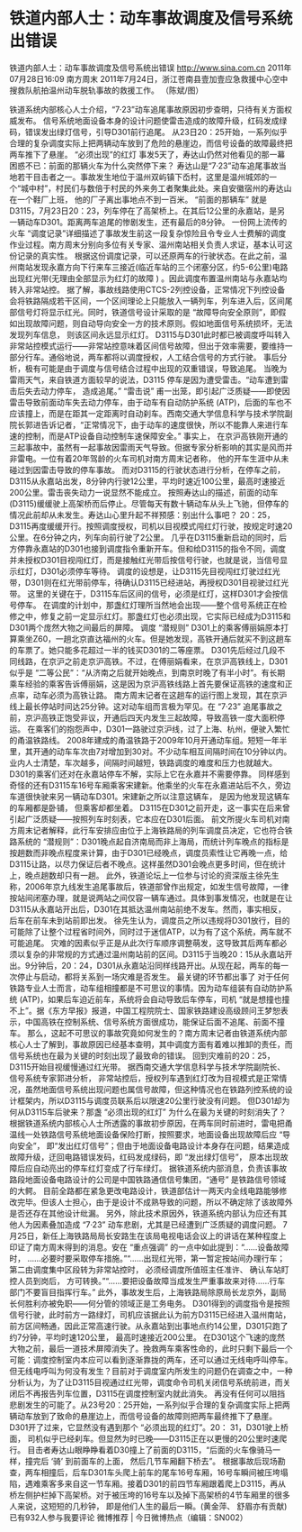 # 铁道内部人士：动车事故调度及信号系统出错误

铁道内部人士：动车事故调度及信号系统出错误
http://www.sina.com.cn  2011年07月28日16:09  南方周末
2011年7月24日，浙江苍南县壹加壹应急救援中心空中搜救队航拍温州动车脱轨事故的救援工作。 （陈斌/图）

铁道系统内部核心人士介绍，“7·23”动车追尾事故原因初步查明，只待有关方面权威发布。
信号系统地面设备本身的设计问题使雷击造成的故障升级，红码发成绿码，错误发出绿灯信号，引导D301前行追尾。
从23日20：25开始，一系列似乎合理的复杂调度实际上把两辆动车放到了危险的悬崖边，而信号设备的故障最终把两车推下了悬崖。
“必须出现”的红灯
事发5天了，寿达山仍然对他看见的那一幕困惑不已：前面的那辆火车为什么突然停下来？
寿达山是“7·23”动车追尾事故当地若干目击者之一。事故发生地位于温州双屿镇下岙村，这里是温州城郊的一个“城中村”，村民们与数倍于村民的外来务工者聚集此处。来自安徽宿州的寿达山在一个鞋厂上班， 他的厂子离出事地点不到一百米。
“前面的那辆车” 就是D3115，7月23日20：23，列车停在了高架桥上。在其后12公里的永嘉站，是另一辆动车D301。距离两车追尾的惨剧发生，还有最后的8分钟。
一份网上流传的火车 “调度记录”详细描述了事故发生前这一段复杂惊险且令专业人士费解的调度作业过程。南方周末分别向多位有关专家、温州南站相关负责人求证，基本认可这份记录的真实性。
根据这份调度记录，可以还原两车的行驶状态。在此之前，温州南站发现永嘉方向下行来车三接近(临近车站的三个闭塞分区，约5-6公里)电路出现红光带(无理由全部显示为红灯的故障 ) 。因此调度布置温州南站与永嘉站均转入非常站控。
据了解，事故线路使用CTCS-2列控设备，正常情况下列控设备会将铁路隔成若干区间，一个区间理论上只能放入一辆列车，列车进入后，区间尾部信号灯将显示红光。同时，铁道信号设计采取的是 “故障导向安全原则”，即假如出现故障问题，则自动导向安全一方的技术原则。假如地面信号系统损坏，无法发现列车信息， 则该区间永远显示红灯。
D3115与D301此时都已被调度呼叫转入非常站控模式运行——非常站控意味着区间信号故障，但出于效率需要，要维持一部分行车。通俗地说，两车都将以调度授权，人工结合信号的方式行驶。
事后分析，极有可能是由于调度与信号结合过程中出现的双重错误，导致追尾。
当晚为雷雨天气，来自铁道方面较早的说法，D3115 停车是因为遭受雷击。“动车遭到雷击后失去动力停车， 造成追尾。”
“雷击说” 甫一出笼，即引起广泛质疑——即使因雷击导致前面动车失去动力停车，由于动车有自动防护系统 (ATP)，后面的车也不应该撞上，而是在距其一定距离时自动刹车。西南交通大学信息科学与技术学院副院长郭进告诉记者，“正常情况下，由于动车的速度很快，所以不能靠人来进行车速的控制，而是ATP设备自动控制车速保障安全。”
事实上， 在京沪高铁刚开通的三起事故中，虽然有一起事故因雷雨天气导致。但据专家分析影响的其实是风而并非雷电。一位有着20年驾龄的火车司机对南方周末记者称， 他的开车生涯中从未碰过到因雷击导致的停车事故。
而对D3115的行驶状态进行分析，在停车之前，D3115从永嘉站出发，8分钟内行驶12公里，平均时速近100公里，最高时速接近200公里。雷击丧失动力一说显然不能成立。
按照寿达山的描述，前面的动车(D3115)缓缓驶上高架桥而后停止。尽管每天有数十辆动车从头上飞驰，但停车的情况此前却从未发生。寿达山心里升起不祥预感：别出什么事吧？
20：25，D3115再度缓缓开行。按照调度授权，司机以目视模式闯红灯行驶，按规定时速20公里。在6分钟之内，列车向前行驶了2公里。
几乎在D3115重新启动的同时，后方停靠永嘉站的D301也接到调度指令重新开车。但和给D3115的指令不同，调度并未授权D301目视闯红灯，而是接触红光带后按信号行驶，也就是说，当信号显示红灯，D301必须停车等待。
调度的设想是，让D3115先目视闯红灯驶过红光带，D301则在红光带前停车，待确认D3115已经进站，再授权D301目视驶过红光带。
这里的关键在于，D3115车后区间的信号，必须是红灯，这样D301才会按信号停车。
在调度的计划中，那盏红灯理所当然地会出现——整个信号系统正在检修之中，修复之前一定显示红灯。那盏红灯也必须出现，它实际已经成为D3115和D301两个庞然大物之间最后的屏障。
调度 “潜规则”
D301上的乘客傅丽娟原本打算乘坐Z60，一趟北京直达福州的火车。但是她发现，高铁开通后就买不到这趟车的车票了。她只能多花超过一半的钱买D301的二等座票。
D301先后经过几段不同线路，在京沪之前走京沪高铁。不过，在傅丽娟看来，在京沪高铁线上，D301似乎是 “二等公民”：“从济南之后就开始晚点，到南京时晚了有半小时”。有长期乘车经验的乘客告诉傅丽娟，这是因为京沪高铁线路上首先要保证高铁的速度和正点率，动车必须为高铁让路。
南方周末记者在这趟车的运行图上发现，其在京沪线上最长停站时间达25分钟。这对动车组而言极为罕见。在 “7·23” 追尾事故之前，京沪高铁正饱受非议，开通后四天内发生三起故障，导致高铁一度大面积停运。
在乘客们的抱怨声中，D301一路驶过京沪线，过了上海、杭州，便驶入繁忙的甬温铁路线。
2008年建成的甬温铁路于2009年10月开通动车组。短短一年半里，其开通的动车车次由7对增加到30对。不少动车相互间隔时间在10分钟以内。业内人士清楚，车次越多，间隔时间越短，铁路调度的难度和压力也就越大。
D301的乘客们还对在永嘉站停车不解，实际上它在永嘉并不需要停靠。
同样感到奇怪的还有D3115车16号车厢乘客宋建新。他乘坐的火车在永嘉进站后不久，旁边车道很快驶来另一辆动车D301。宋建新之所以注意这辆车， 是因为他发现这辆车的车厢都是卧铺， 但乘客却都坐着。
D3115在D301之前开走，这一事实在后来曾引起广泛质疑——按照列车时刻表，它本应在D301后面。
前文所提火车司机对南方周末记者解释，此行车安排应由位于上海铁路局的列车调度员决定，它也符合铁路系统的 “潜规则”：D301晚点起自济南局而非上海局，而统计列车晚点的指标是按趟数而非晚点程度来计算，由于D301已经晚点，调度员索性让它再晚一点，给D3115让路，以尽力保证后者不晚点。这样虽然D301会晚点更多时间，但在统计上，晚点趟数却只有一趟。
此外，铁道论坛上一位参与讨论的资深版主徐先生称，2006年京九线发生追尾事故后，铁道部曾作出规定，如发生信号故障，一律按站间闭塞办理，就是说两站之间仅容一辆车通过。具体到事发情况，也就是在让D3115从永嘉站开出后，D301在其抵达温州南站前绝不发车。然而，事实相反，后车在前车未到站前即出发。
徐先生认为，调度员之所以违规将D301放行，目的可能除了让整个过程省时间外，同时过于迷信ATP，以为有了这个系统，两车就不可能追尾。
灾难的因素似乎正是从此次行车顺序调整萌发，这导致其后两车都必须以复杂的非常规的方式通过温州南站前的区间。D3115于当晚20：15从永嘉站开出。9分钟后，20：24，D301从永嘉站沿同样线路开出。从现在起，两车的每一次停止与启动，都将关系到一场灾难是否发生。
最关键的环节都出事了
对于任何铁路专业人士而言，动车组相撞都是不可思议的事情。因为动车组装有自动防护系统 (ATP)，如果后车迫近前车，系统将会自动导致后车停车，司机 “就是想撞也撞不上”。据《东方早报》报道，中国工程院院士、国家铁路建设高级顾问王梦恕表示，中国高铁在控制系统、信号系统方面很成功，能保证后面不追尾、前面不撞车。
那么，这起不可思议的事故究竟如何发生的？南方周末记者由铁道系统内部核心人士了解到，事故原因已经基本查明，其中调度方面有着难以推卸的责任，而信号系统也在最为关键的时刻出现了最致命的错误。
回到灾难前的20：25，D3115开始目视缓慢通过红光带。
据西南交通大学信息科学与技术学院副院长、信号系统专家郭进分析， 非常站控后，授权列车遇到红灯改为目视模式是正常情况，虽然地面信号系统出现问题也属信号故障，但这种情况也在铁路列控系统的设计框架内，所以D3115与调度员联系后以限速20公里行驶没有问题。
但D301却为何从D3115车后驶来？那盏 “必须出现的红灯” 为什么在最为关键的时刻消失了？
根据铁道系统内部核心人士所透露的事故初步原因，在两车同时前进时，雷电把甬温线一处铁路信号系统地面设备保险打断，按照要求，地面设备出现故障后应 “导向安全”， 即“发出红灯信号”；但由于地面设备电路设计本身存在问题，结果造成故障升级，迂回电路错误发码，红码发成绿码，即 “发出绿灯信号”， 原本出现故障后应自动亮出的停车红灯变成了行车绿灯。
据铁道系统内部消息，负责该事故路段地面设备电路设计的公司是中国铁路通信信号集团，“通号” 是铁路信号领域的大鳄。
目前全路都在紧急更改电路设计，铁道部估计一两天内全线电路能够修改完毕。但该人士担心，由于是设计不成熟导致的问题，所以不确定除了该故障外是否还存在其他设计纰漏。
另外，除此技术原因外，铁道系统内部认为应还有其他人为因素叠加造成 “7·23” 动车悲剧，尤其是已经遭到广泛质疑的调度问题。
7月25日，新任上海铁路局局长安路生在该局电视电话会议上的讲话在某种程度上印证了南方周末得到的消息。安在 “重点强调” 的一点中如此提到：“……设备故障时， ……必要时要采取停车措施。”“……出现红光带，第一暂定按站间办理行车； 第二由调度集中区段转为非常站控时， 必须经调度所值班主任准许、 确认车站盯控人员到岗后， 方可转换。”“……要把设备故障当成发生严重事故来对待……行车部门不要盲目指挥行车。”
此外，事故发生后，上海铁路局除原局长龙京外，副局长何胜利亦被免职——何分管的领域正是工务电务。
D301得到的调度指令是按照信号行驶，此时前方一路绿灯，司机应该据此认为前方D3115已经进入温州南站，前方区间畅通，因此正常高速行驶。从永嘉站到出事地点约14公里，D301只跑了约7分钟，平均时速120公里， 最高时速接近200公里。
在D301这个飞速的庞然大物之前，最后一道技术屏障消失了。挽救两车乘客性命的，此时只剩下最后一个可能：调度控制室内本应可以看到逐渐靠拢的两车，还可以通过无线电呼叫停车。
但无线电呼叫为何没有发生？目前对于调度室内所发生的问题仍在调查之中，一种分析认为，为了让D3115目视通过红光带，调度命令司机关闭信号系统前进，而关闭后不再报告列车位置，D3115在调度控制室内就此消失。
再没有任何可以阻挡悲剧发生的可能了。从23号20：25开始，一系列似乎合理的复杂调度实际上把两辆动车放到了致命的悬崖边上，而信号设备的故障则把两车最终推下了悬崖。
D301开了过来，它显然没有遇到那个 “必须出现的红灯”。20： 31，D301驶上桥面， 司机似乎已经刹车。但显然为时已晚——D3115正在以更慢的20公里时速爬行。
目击者寿达山眼睁睁看着D30撞上了前面的D3115，“后面的火车像骑马一样，撞完后 ‘骑’ 到前面车的上面， 然后几节车厢翻下桥去”。
根据事故后现场勘查，两车相撞后，后车D301车头爬上前车的尾车16号车厢，16号车瞬间被压垮塌陷，遇难乘客多来自这一节车厢。接着D301的前四节车厢跟着爬上D3115，再从桥左侧护栏掉下高架桥。对于被压垮的16号车以及掉下高架桥的4节车厢里的很多人来说，这短短的几秒钟， 即是他们人生的最后一瞬。(黄金萍、 舒眉亦有贡献)
已有932人参与我要评论
微博推荐 | 今日微博热点（编辑：SN002）

